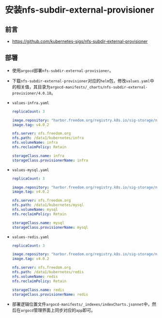 # 安装nfs-subdir-external-provisioner


## 前言
- https://github.com/kubernetes-sigs/nfs-subdir-external-provisioner


## 部署
- 使用`argocd`部署`nfs-subdir-external-provisioner`。

- 下载`nfs-subdir-external-provisioner`对应的`helm`包，修改`values.yaml`中的相关值，其目录为`argocd-manifests/_charts/nfs-subdir-external-provisioner/4.0.18`。

- `values-infra.yaml`
  ```yaml
  replicaCount: 3
  
  image.repository: "harbor.freedom.org/registry.k8s.io/sig-storage/nfs-subdir-external-provisioner"
  image.tag: v4.0.2
  
  nfs.server: nfs.freedom.org
  nfs.path: /data1/kubernetes/infra
  nfs.volumeName: infra
  nfs.reclaimPolicy: Retain
  
  storageClass.name: infra
  storageClass.provisionerName: infra
  ```

- `values-mysql.yaml`
  ```yaml
  replicaCount: 3
  
  image.repository: "harbor.freedom.org/registry.k8s.io/sig-storage/nfs-subdir-external-provisioner"
  image.tag: v4.0.2
  
  nfs.server: nfs.freedom.org
  nfs.path: /data1/kubernetes/mysql
  nfs.volumeName: mysql
  nfs.reclaimPolicy: Retain
  
  storageClass.name: mysql
  storageClass.provisionerName: mysql
  ```

- `values-redis.yaml`
  ```yaml
  replicaCount: 3
  
  image.repository: "harbor.freedom.org/registry.k8s.io/sig-storage/nfs-subdir-external-provisioner"
  image.tag: v4.0.2
  
  nfs.server: nfs.freedom.org
  nfs.path: /data1/kubernetes/redis
  nfs.volumeName: redis
  nfs.reclaimPolicy: Retain
  
  storageClass.name: redis
  storageClass.provisionerName: redis
  ```

- 部署逻辑位置文件`argocd-manifests/_indexes/indexCharts.jsonnet`中，然后在`argocd`管理界面上同步对应的`app`即可。